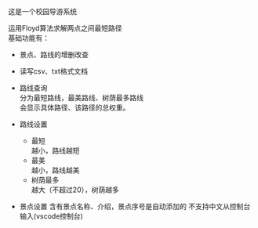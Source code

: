 这是一个校园导游系统

运用Floyd算法求解两点之间最短路径  
基础功能有：
* 景点、路线的增删改查
* 读写csv、txt格式文档

* 路线查询  
分为最短路线，最美路线、树荫最多路线  
会显示具体路径、该路径的总权重。
* 路线设置
    * 最短  
    越小，路线越短
    * 最美  
    越小，路线越美
    * 树荫最多  
    越大（不超过20），树荫越多
* 景点设置
含有景点名称、介绍，景点序号是自动添加的
不支持中文从控制台输入(vscode控制台)